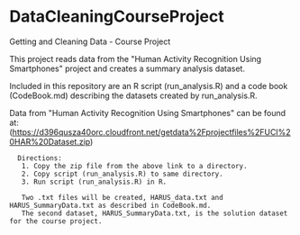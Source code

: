 # DataCleaningCourseProject
Getting and Cleaning Data - Course Project

This project reads data from the "Human Activity Recognition Using Smartphones" project and creates a summary analysis dataset.

Included in this repository are an R script (run_analysis.R) and a code book (CodeBook.md) describing the datasets created by run_analysis.R.

Data from "Human Activity Recognition Using Smartphones" can be found at:
   (https://d396qusza40orc.cloudfront.net/getdata%2Fprojectfiles%2FUCI%20HAR%20Dataset.zip)
   
      Directions:
       1. Copy the zip file from the above link to a directory.
       2. Copy script (run_analysis.R) to same directory.
       3. Run script (run_analysis.R) in R.
   
       Two .txt files will be created, HARUS_data.txt and HARUS_SummaryData.txt as described in CodeBook.md.
       The second dataset, HARUS_SummaryData.txt, is the solution dataset for the course project.
